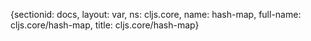 {sectionid: docs, layout: var, ns: cljs.core, name: hash-map, full-name: cljs.core/hash-map,
  title: cljs.core/hash-map}
